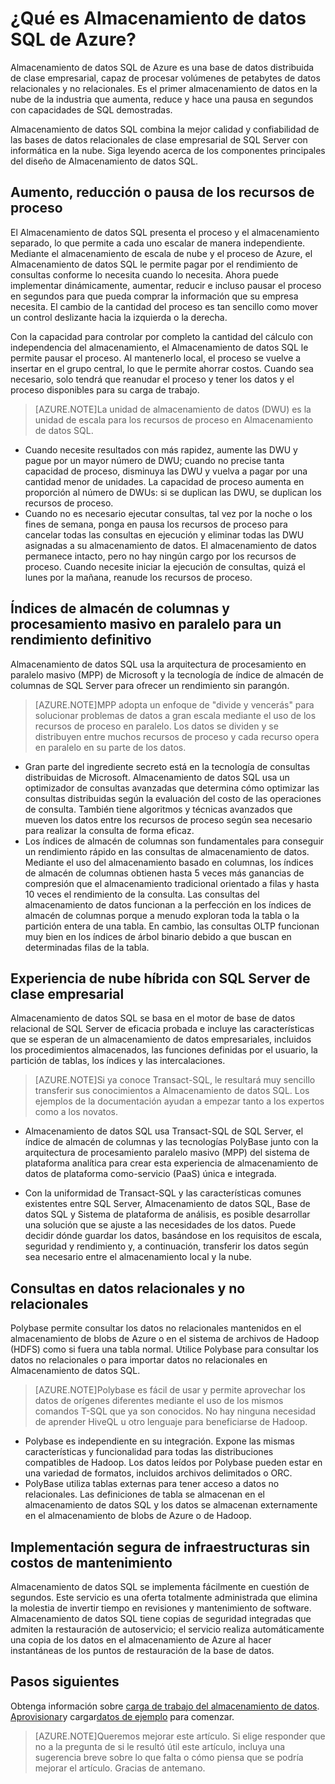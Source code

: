 <properties
   pageTitle="Qué es Almacenamiento de datos SQL de Azure | Microsoft Azure"
   description="Base de datos distribuida de clase empresarial, capaz de procesar volúmenes de petabytes de datos relacionales y no relacionales. Es el primer almacenamiento de datos en la nube de la industria que aumenta, reduce y hace una pausa en segundos."
   services="sql-data-warehouse"
   documentationCenter="NA"
   authors="twounder"
   manager="jhubbard"
   editor=""/>

<tags
   ms.service="sql-data-warehouse"
   ms.devlang="NA"
   ms.topic="article"
   ms.tgt_pltfrm="NA"
   ms.workload="data-services"
   ms.date="10/08/2015"
   ms.author="barbkess;twounder;JRJ@BigBangData.co.uk;"/>


# ¿Qué es Almacenamiento de datos SQL de Azure?

Almacenamiento de datos SQL de Azure es una base de datos distribuida de clase empresarial, capaz de procesar volúmenes de petabytes de datos relacionales y no relacionales. Es el primer almacenamiento de datos en la nube de la industria que aumenta, reduce y hace una pausa en segundos con capacidades de SQL demostradas.

Almacenamiento de datos SQL combina la mejor calidad y confiabilidad de las bases de datos relacionales de clase empresarial de SQL Server con informática en la nube. Siga leyendo acerca de los componentes principales del diseño de Almacenamiento de datos SQL.

## Aumento, reducción o pausa de los recursos de proceso
El Almacenamiento de datos SQL presenta el proceso y el almacenamiento separado, lo que permite a cada uno escalar de manera independiente. Mediante el almacenamiento de escala de nube y el proceso de Azure, el Almacenamiento de datos SQL le permite pagar por el rendimiento de consultas conforme lo necesita cuando lo necesita. Ahora puede implementar dinámicamente, aumentar, reducir e incluso pausar el proceso en segundos para que pueda comprar la información que su empresa necesita. El cambio de la cantidad del proceso es tan sencillo como mover un control deslizante hacia la izquierda o la derecha.

Con la capacidad para controlar por completo la cantidad del cálculo con independencia del almacenamiento, el Almacenamiento de datos SQL le permite pausar el proceso. Al mantenerlo local, el proceso se vuelve a insertar en el grupo central, lo que le permite ahorrar costos. Cuando sea necesario, solo tendrá que reanudar el proceso y tener los datos y el proceso disponibles para su carga de trabajo.

> [AZURE.NOTE]La unidad de almacenamiento de datos (DWU) es la unidad de escala para los recursos de proceso en Almacenamiento de datos SQL.

- Cuando necesite resultados con más rapidez, aumente las DWU y pague por un mayor número de DWU; cuando no precise tanta capacidad de proceso, disminuya las DWU y vuelva a pagar por una cantidad menor de unidades. La capacidad de proceso aumenta en proporción al número de DWUs: si se duplican las DWU, se duplican los recursos de proceso. 
- Cuando no es necesario ejecutar consultas, tal vez por la noche o los fines de semana, ponga en pausa los recursos de proceso para cancelar todas las consultas en ejecución y eliminar todas las DWU asignadas a su almacenamiento de datos. El almacenamiento de datos permanece intacto, pero no hay ningún cargo por los recursos de proceso. Cuando necesite iniciar la ejecución de consultas, quizá el lunes por la mañana, reanude los recursos de proceso. 

## Índices de almacén de columnas y procesamiento masivo en paralelo para un rendimiento definitivo
Almacenamiento de datos SQL usa la arquitectura de procesamiento en paralelo masivo (MPP) de Microsoft y la tecnología de índice de almacén de columnas de SQL Server para ofrecer un rendimiento sin parangón.

> [AZURE.NOTE]MPP adopta un enfoque de "divide y vencerás" para solucionar problemas de datos a gran escala mediante el uso de los recursos de proceso en paralelo. Los datos se dividen y se distribuyen entre muchos recursos de proceso y cada recurso opera en paralelo en su parte de los datos.

- Gran parte del ingrediente secreto está en la tecnología de consultas distribuidas de Microsoft. Almacenamiento de datos SQL usa un optimizador de consultas avanzadas que determina cómo optimizar las consultas distribuidas según la evaluación del costo de las operaciones de consulta. También tiene algoritmos y técnicas avanzados que mueven los datos entre los recursos de proceso según sea necesario para realizar la consulta de forma eficaz.
- Los índices de almacén de columnas son fundamentales para conseguir un rendimiento rápido en las consultas de almacenamiento de datos. Mediante el uso del almacenamiento basado en columnas, los índices de almacén de columnas obtienen hasta 5 veces más ganancias de compresión que el almacenamiento tradicional orientado a filas y hasta 10 veces el rendimiento de la consulta. Las consultas del almacenamiento de datos funcionan a la perfección en los índices de almacén de columnas porque a menudo exploran toda la tabla o la partición entera de una tabla. En cambio, las consultas OLTP funcionan muy bien en los índices de árbol binario debido a que buscan en determinadas filas de la tabla.


## Experiencia de nube híbrida con SQL Server de clase empresarial
Almacenamiento de datos SQL se basa en el motor de base de datos relacional de SQL Server de eficacia probada e incluye las características que se esperan de un almacenamiento de datos empresariales, incluidos los procedimientos almacenados, las funciones definidas por el usuario, la partición de tablas, los índices y las intercalaciones.

> [AZURE.NOTE]Si ya conoce Transact-SQL, le resultará muy sencillo transferir sus conocimientos a Almacenamiento de datos SQL. Los ejemplos de la documentación ayudan a empezar tanto a los expertos como a los novatos.

- Almacenamiento de datos SQL usa Transact-SQL de SQL Server, el índice de almacén de columnas y las tecnologías PolyBase junto con la arquitectura de procesamiento paralelo masivo (MPP) del sistema de plataforma analítica para crear esta experiencia de almacenamiento de datos de plataforma como-servicio (PaaS) única e integrada.  

- Con la uniformidad de Transact-SQL y las características comunes existentes entre SQL Server, Almacenamiento de datos SQL, Base de datos SQL y Sistema de plataforma de análisis, es posible desarrollar una solución que se ajuste a las necesidades de los datos. Puede decidir dónde guardar los datos, basándose en los requisitos de escala, seguridad y rendimiento y, a continuación, transferir los datos según sea necesario entre el almacenamiento local y la nube.


## Consultas en datos relacionales y no relacionales
Polybase permite consultar los datos no relacionales mantenidos en el almacenamiento de blobs de Azure o en el sistema de archivos de Hadoop (HDFS) como si fuera una tabla normal. Utilice Polybase para consultar los datos no relacionales o para importar datos no relacionales en Almacenamiento de datos SQL.

> [AZURE.NOTE]Polybase es fácil de usar y permite aprovechar los datos de orígenes diferentes mediante el uso de los mismos comandos T-SQL que ya son conocidos. No hay ninguna necesidad de aprender HiveQL u otro lenguaje para beneficiarse de Hadoop.

- Polybase es independiente en su integración. Expone las mismas características y funcionalidad para todas las distribuciones compatibles de Hadoop. Los datos leídos por Polybase pueden estar en una variedad de formatos, incluidos archivos delimitados o ORC.
- PolyBase utiliza tablas externas para tener acceso a datos no relacionales. Las definiciones de tabla se almacenan en el almacenamiento de datos SQL y los datos se almacenan externamente en el almacenamiento de blobs de Azure o de Hadoop.


## Implementación segura de infraestructuras sin costos de mantenimiento
Almacenamiento de datos SQL se implementa fácilmente en cuestión de segundos. Este servicio es una oferta totalmente administrada que elimina la molestia de invertir tiempo en revisiones y mantenimiento de software. Almacenamiento de datos SQL tiene copias de seguridad integradas que admiten la restauración de autoservicio; el servicio realiza automáticamente una copia de los datos en el almacenamiento de Azure al hacer instantáneas de los puntos de restauración de la base de datos.


## Pasos siguientes
Obtenga información sobre [carga de trabajo del almacenamiento de datos]. [Aprovisionar]y cargar[datos de ejemplo] para comenzar.

>[AZURE.NOTE]Queremos mejorar este artículo. Si elige responder que no a la pregunta de si le resultó útil este artículo, incluya una sugerencia breve sobre lo que falta o cómo piensa que se podría mejorar el artículo. Gracias de antemano.

<!--Image references-->

<!--Article references-->
[carga de trabajo del almacenamiento de datos]: ./sql-data-warehouse-overview-workload.md
[datos de ejemplo]: ./sql-data-warehouse-get-started-load-samples.md
[Aprovisionar]: ./sql-data-warehouse-get-started-provision.md

<!--MSDN references-->

<!--Other Web references-->

<!---HONumber=Oct15_HO3-->